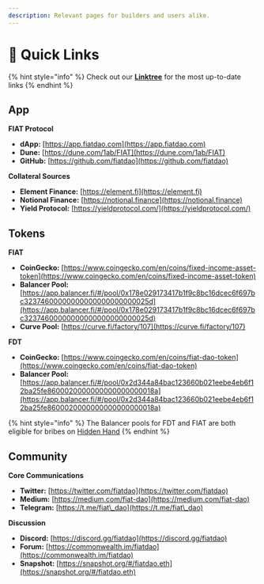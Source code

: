 ```yaml
---
description: Relevant pages for builders and users alike.
---
```


# 🔗 Quick Links

{% hint style="info" %}
Check out our [**Linktree**](https://linktr.ee/fiatdao) for the most up-to-date links
{% endhint %}

## App

**FIAT Protocol**

* **dApp:** [https://app.fiatdao.com](https://app.fiatdao.com)
* **Dune:** [https://dune.com/1ab/FIAT](https://dune.com/1ab/FIAT)
* **GitHub:** [https://github.com/fiatdao](https://github.com/fiatdao)

**Collateral Sources**

* **Element Finance:** [https://element.fi](https://element.fi)
* **Notional Finance:** [https://notional.finance](https://notional.finance)
* **Yield Protocol:** [https://yieldprotocol.com/](https://yieldprotocol.com/)

## Tokens

**FIAT**

* **CoinGecko:** [https://www.coingecko.com/en/coins/fixed-income-asset-token](https://www.coingecko.com/en/coins/fixed-income-asset-token)
* **Balancer Pool:** [https://app.balancer.fi/#/pool/0x178e029173417b1f9c8bc16dcec6f697bc32374600000000000000000000025d](https://app.balancer.fi/#/pool/0x178e029173417b1f9c8bc16dcec6f697bc32374600000000000000000000025d)
* **Curve Pool:** [https://curve.fi/factory/107](https://curve.fi/factory/107)

**FDT**

* **CoinGecko:** [https://www.coingecko.com/en/coins/fiat-dao-token](https://www.coingecko.com/en/coins/fiat-dao-token)
* **Balancer Pool:** [https://app.balancer.fi/#/pool/0x2d344a84bac123660b021eebe4eb6f12ba25fe8600020000000000000000018a](https://app.balancer.fi/#/pool/0x2d344a84bac123660b021eebe4eb6f12ba25fe8600020000000000000000018a)

{% hint style="info" %}
The Balancer pools for FDT and FIAT are both eligible for bribes on [Hidden Hand](https://hiddenhand.finance)
{% endhint %}

## Community

**Core Communications**

* **Twitter:** [https://twitter.com/fiatdao](https://twitter.com/fiatdao)
* **Medium:** [https://medium.com/fiat-dao](https://medium.com/fiat-dao)
* **Telegram:** [https://t.me/fiat\_dao](https://t.me/fiat\_dao)

**Discussion**

* **Discord:** [https://discord.gg/fiatdao](https://discord.gg/fiatdao)
* **Forum:** [https://commonwealth.im/fiatdao](https://commonwealth.im/fiatdao)
* **Snapshot:** [https://snapshot.org/#/fiatdao.eth](https://snapshot.org/#/fiatdao.eth)
